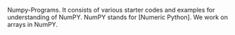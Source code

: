 Numpy-Programs.
It consists of various starter codes and examples for understanding of NumPY.
NumPY stands for [Numeric Python].
We work on arrays in NumPY.
